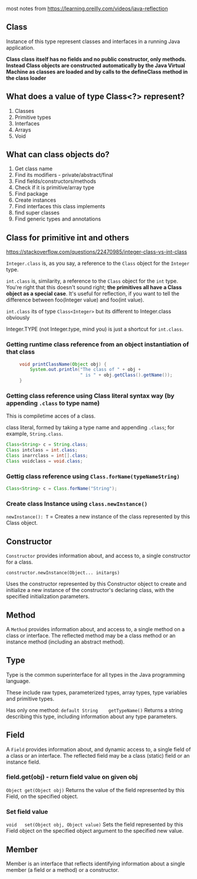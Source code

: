

most notes from https://learning.oreilly.com/videos/java-reflection

## Class 

Instance of this type represent classes and interfaces in a running Java application.

**Class class itself has no fields and no public constructor, only methods. Instead Class objects are constructed automatically by the Java Virtual Machine as classes are loaded and by calls to the defineClass method in the class loader**

## What does a value of type Class<?> represent?

1. Classes
2. Primitive types
3. Interfaces
4. Arrays
5. Void


## What can class objects do?

1. Get class name
2. Find its modifiers - private/abstract/final
3. Find fields/constructors/methods
4. Check if it is primitive/array type
5. Find package
6. Create instances
7. Find interfaces this class implements
8. find super classes
9. Find generic types and annotations

## Class for primitive int and others

https://stackoverflow.com/questions/22470985/integer-class-vs-int-class

`Integer.class` is, as you say, a reference to the `Class` object for the `Integer` type.

`int.class` is, similarity, a reference to the `Class` object for the `int` type. You're right that this doesn't sound right; **the primitives all have a Class object as a special case**. It's useful for reflection, if you want to tell the difference between foo(Integer value) and foo(int value).

`int.class` its of type `Class<Integer>` but its different to Integer.class obviously

Integer.TYPE (not Integer.type, mind you) is just a shortcut for `int.class`.



### Getting runtime class reference from an object instantiation of that class

```java
     void printClassName(Object obj) {
         System.out.println("The class of " + obj +
                            " is " + obj.getClass().getName());
     }
```

### Getting class reference using Class literal syntax way (by appending `.class` to type name)

This is compiletime acces of a class.

class literal, formed by taking a type name and appending `.class`; for example, `String.class`.

```java
Class<String> c = String.class;
Class intclass = int.class;
Class inarrclass = int[].class;
Class voidclass = void.class;
```


### Gettig class reference using `Class.forName(typeNameString)`

```java
Class<String> c = Class.forName("String");
```


### Create class Instance using `class.newInstance()`

`newInstance(): T` = Creates a new instance of the class represented by this Class object.

## Constructor

`Constructor` provides information about, and access to, a single constructor for a class.

`constructor.newInstance(Object... initargs)`

Uses the constructor represented by this Constructor object to create and initialize a new instance of the constructor's declaring class, with the specified initialization parameters.



## Method

A `Method` provides information about, and access to, a single method on a class or interface. The reflected method may be a class method or an instance method (including an abstract method).

## Type

Type is the common superinterface for all types in the Java programming language. 

These include raw types, parameterized types, array types, type variables and primitive types.

Has only one method: `default String	getTypeName()`
Returns a string describing this type, including information about any type parameters.

## Field

A `Field` provides information about, and dynamic access to, a single field of a class or an interface. The reflected field may be a class (static) field or an instance field.

### field.get(obj) - return field value on given obj

`Object	get(Object obj)`
Returns the value of the field represented by this Field, on the specified object.

### Set field value

`void	set(Object obj, Object value)`
Sets the field represented by this Field object on the specified object argument to the specified new value.

## Member

Member is an interface that reflects identifying information about a single member (a field or a method) or a constructor.

